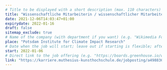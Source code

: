 ```yaml
---
# Title to be displayed with a short description (max. 110 characters)
title: "Wissenschaftliche Mitarbeiterin / wissenschaftlicher Mitarbeiter mit Schwerpunkt Informationsdesign (m/w/d) "
date: 2021-12-06T14:03:47+01:00
expirydate: 2022-01-16
draft: false
sitemap_exclude: true
# Name of the company (with department if you want) (e.g. "Wikimedia Foundation, Technology")
place: "Potsdam Institute for Climate Impact Research"
# Date when the job will start; leave out if starting is flexible; afterwards the listing will disappear (date format "2020-02-02" YYYY-MM-DD)
start: 2022-01-06
# Direct link to the job offering (e.g. "https://boards.greenhouse.io/wikimedia/jobs/2083317?gh_src=fd611a951")
link: "https://karriere.muthesius-kunsthochschule.de/jobposting/a49883690db5af54ecae5260e3b953db75ff4a210"
---
```

